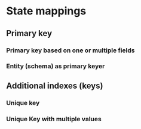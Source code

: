 # State mappings


## Primary key 

### Primary key based on one or multiple fields

### Entity (schema) as primary keyer



## Additional indexes (keys)

### Unique key

### Unique Key with multiple values